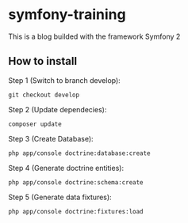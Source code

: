 symfony-training
================

This is a blog builded with the framework Symfony 2

How to install 
---------
Step 1 (Switch to branch develop):

    git checkout develop

Step 2 (Update dependecies):

	composer update

Step 3 (Create Database):

	php app/console doctrine:database:create

Step 4 (Generate doctrine entities): 

	php app/console doctrine:schema:create
	
Step 5 (Generate data fixtures): 

	php app/console doctrine:fixtures:load